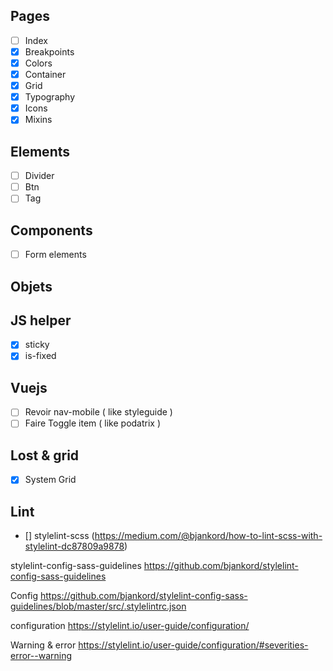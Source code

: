 

## Pages

- [ ] Index
- [x] Breakpoints
- [x] Colors
- [x] Container
- [x] Grid
- [x] Typography
- [x] Icons
- [x] Mixins

## Elements

- [ ] Divider
- [ ] Btn
- [ ] Tag

## Components

- [ ] Form elements

## Objets

## JS helper 

- [x] sticky
- [x] is-fixed

## Vuejs 

- [ ] Revoir nav-mobile ( like styleguide )
- [ ] Faire Toggle item ( like podatrix )

## Lost & grid

- [x] System Grid

## Lint
- [] stylelint-scss (https://medium.com/@bjankord/how-to-lint-scss-with-stylelint-dc87809a9878)




stylelint-config-sass-guidelines
https://github.com/bjankord/stylelint-config-sass-guidelines

Config
https://github.com/bjankord/stylelint-config-sass-guidelines/blob/master/src/.stylelintrc.json

configuration 
https://stylelint.io/user-guide/configuration/

Warning & error
https://stylelint.io/user-guide/configuration/#severities-error--warning